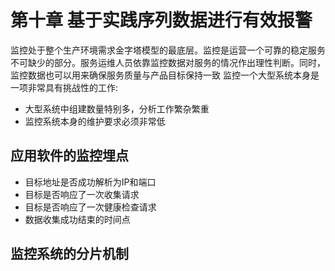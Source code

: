 # 第十章 基于实践序列数据进行有效报警

监控处于整个生产环境需求金字塔模型的最底层。监控是运营一个可靠的稳定服务不可缺少的部分。服务运维人员依靠监控数据对服务的情况作出理性判断。同时，监控数据也可以用来确保服务质量与产品目标保持一致
监控一个大型系统本身是一项非常具有挑战性的工作:
- 大型系统中组建数量特别多，分析工作繁杂繁重
- 监控系统本身的维护要求必须非常低

## 应用软件的监控埋点
- 目标地址是否成功解析为IP和端口
- 目标是否响应了一次收集请求
- 目标是否响应了一次健康检查请求
- 数据收集成功结束的时间点

## 监控系统的分片机制

